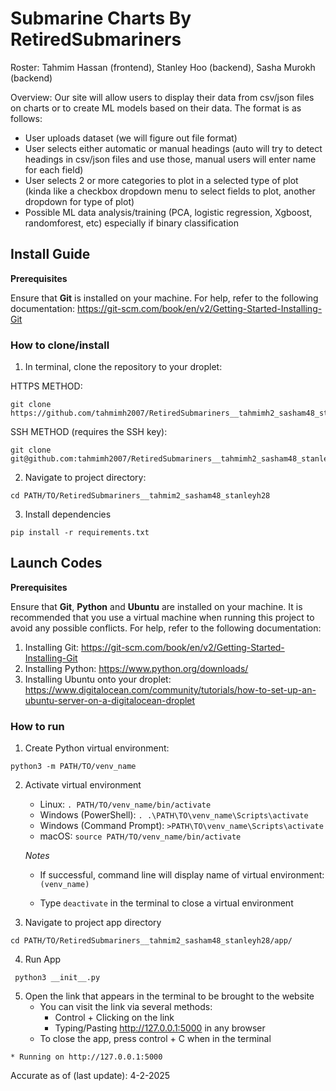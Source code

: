 # Submarine Charts By RetiredSubmariners
Roster: Tahmim Hassan (frontend), Stanley Hoo (backend), Sasha Murokh (backend)


Overview:
Our site will allow users to display their data from csv/json files on charts or to create ML models based on their data. The format is as follows:
- User uploads dataset (we will figure out file format)
- User selects either automatic or manual headings (auto will try to detect headings in csv/json files and use those, manual users will enter name for each field)
- User selects 2 or more categories to plot in a selected type of plot (kinda like a checkbox dropdown menu to select fields to plot, another dropdown for type of plot)
- Possible ML data analysis/training (PCA, logistic regression, Xgboost, randomforest, etc) especially if binary classification


## Install Guide

**Prerequisites**

Ensure that **Git** is installed on your machine. For help, refer to the following documentation: https://git-scm.com/book/en/v2/Getting-Started-Installing-Git

### How to clone/install
1. In terminal, clone the repository to your droplet:

HTTPS METHOD:

```
git clone https://github.com/tahmimh2007/RetiredSubmariners__tahmimh2_sasham48_stanleyh28.git    
```

SSH METHOD (requires the SSH key):

```
git clone git@github.com:tahmimh2007/RetiredSubmariners__tahmimh2_sasham48_stanleyh28.git
```
2. Navigate to project directory:

```
cd PATH/TO/RetiredSubmariners__tahmim2_sasham48_stanleyh28
```
3. Install dependencies

```
pip install -r requirements.txt
```

## Launch Codes

**Prerequisites**

Ensure that **Git**, **Python** and **Ubuntu** are installed on your machine. It is recommended that you use a virtual machine when running this project to avoid any possible conflicts. For help, refer to the following documentation:
   1. Installing Git: https://git-scm.com/book/en/v2/Getting-Started-Installing-Git
   2. Installing Python: https://www.python.org/downloads/
   3. Installing Ubuntu onto your droplet: https://www.digitalocean.com/community/tutorials/how-to-set-up-an-ubuntu-server-on-a-digitalocean-droplet

### How to run


1. Create Python virtual environment:

```
python3 -m PATH/TO/venv_name
```

2. Activate virtual environment

   - Linux: `. PATH/TO/venv_name/bin/activate`
   - Windows (PowerShell): `. .\PATH\TO\venv_name\Scripts\activate`
   - Windows (Command Prompt): `>PATH\TO\venv_name\Scripts\activate`
   - macOS: `source PATH/TO/venv_name/bin/activate`

   *Notes*

   - If successful, command line will display name of virtual environment: `(venv_name) `

   - Type `deactivate` in the terminal to close a virtual environment

3. Navigate to project app directory

```
cd PATH/TO/RetiredSubmariners__tahmim2_sasham48_stanleyh28/app/
```

4. Run App

```
 python3 __init__.py
```
5. Open the link that appears in the terminal to be brought to the website
    - You can visit the link via several methods:
        - Control + Clicking on the link
        - Typing/Pasting http://127.0.0.1:5000 in any browser
    - To close the app, press control + C when in the terminal

```    
* Running on http://127.0.0.1:5000
```
Accurate as of (last update): 
4-2-2025
